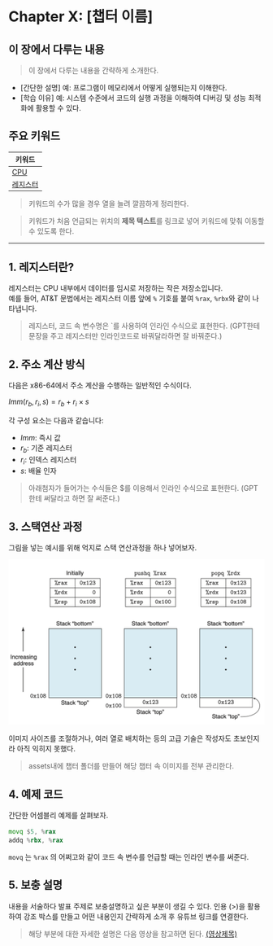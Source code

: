 # Chapter X: [챕터 이름]

## 이 장에서 다루는 내용

> 이 장에서 다루는 내용을 간략하게 소개한다.

- [간단한 설명] 예: 프로그램이 메모리에서 어떻게 실행되는지 이해한다.
- [학습 이유] 예: 시스템 수준에서 코드의 실행 과정을 이해하여 디버깅 및 성능 최적화에 활용할 수 있다.

## 주요 키워드

| 키워드             |
|--------------------|
| [CPU](#cpu)                 |
| [레지스터](#레지스터란)     |

> 키워드의 수가 많을 경우 열을 늘려 깔끔하게 정리한다.

> 키워드가 처음 언급되는 위치의 **제목 텍스트**를 링크로 넣어 키워드에 맞춰 이동할 수 있도록 한다.

---

## 1. 레지스터란?

레지스터는 <span tooltip="Central Processing Unit">CPU</span> 내부에서 데이터를 임시로 저장하는 작은 저장소입니다.  
예를 들어, AT&T 문법에서는 레지스터 이름 앞에 `%` 기호를 붙여 `%rax`, `%rbx`와 같이 나타냅니다.
> 레지스터, 코드 속 변수명은 `를 사용하여 인라인 수식으로 표현한다. (GPT한테 문장을 주고 레지스터만 인라인코드로 바꿔달라하면 잘 바꿔준다.)

## 2. 주소 계산 방식

다음은 x86-64에서 주소 계산을 수행하는 일반적인 수식이다.

$Imm(r_b, r_i, s) = r_b + r_i \times s$

각 구성 요소는 다음과 같습니다:

- $Imm$: <span tooltip="Immediate value">즉시 값</span>
- $r_b$: <span tooltip="Base register">기준 레지스터</span>
- $r_i$: <span tooltip="Index register">인덱스 레지스터</span>
- $s$: <span tooltip="Scale factor">배율 인자</span>
> 아래첨자가 들어가는 수식들은 $를 이용해서 인라인 수식으로 표현한다. (GPT 한테 써달라고 하면 잘 써준다.)

## 3. 스택연산 과정
그림을 넣는 예시를 위해 억지로 스택 연산과정을 하나 넣어보자.

![스택연산 과정](assets/cs/cs_img_sample.png)

이미지 사이즈를 조절하거나, 여러 열로 배치하는 등의 고급 기술은 작성자도 초보인지라 아직 익히지 못했다.
> assets내에 챕터 폴더를 만들어 해당 챕터 속 이미지를 전부 관리한다.
## 4. 예제 코드

간단한 어셈블리 예제를 살펴보자.

```asm
movq $5, %rax
addq %rbx, %rax
```
`movq` 는 `%rax` 의 어쩌고와 같이 코드 속 변수를 언급할 때는 인라인 변수를 써준다.

## 5. 보충 설명
내용을 서술하다 발표 주제로 보충설명하고 싶은 부분이 생길 수 있다.
인용 (>)을 활용하여 강조 박스를 만들고 어떤 내용인지 간략하게 소개 후 유튜브 링크를 연결한다.
> 해당 부분에 대한 자세한 설명은 다음 영상을 참고하면 된다. [(영상제목)](www.youtube.com)
